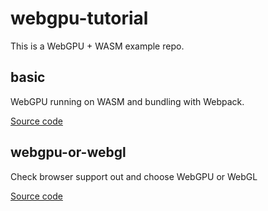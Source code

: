 # webgpu-tutorial
This is a WebGPU + WASM example repo.

## basic
WebGPU running on WASM and bundling with Webpack.

[Source code](basic/src/lib.rs)

## webgpu-or-webgl
Check browser support out and choose WebGPU or WebGL

[Source code](webgpu-or-webgl/src/lib.rs)

